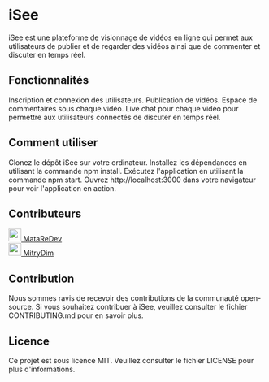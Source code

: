 # iSee
iSee est une plateforme de visionnage de vidéos en ligne qui permet aux utilisateurs de publier et de regarder des vidéos ainsi que de commenter et discuter en temps réel.

## Fonctionnalités
Inscription et connexion des utilisateurs.
Publication de vidéos.
Espace de commentaires sous chaque vidéo.
Live chat pour chaque vidéo pour permettre aux utilisateurs connectés de discuter en temps réel.

## Comment utiliser
Clonez le dépôt iSee sur votre ordinateur.
Installez les dépendances en utilisant la commande npm install.
Exécutez l'application en utilisant la commande npm start.
Ouvrez http://localhost:3000 dans votre navigateur pour voir l'application en action.

## Contributeurs
[<img src="https://github.com/MataReDev.png" width="25"/> MataReDev](https://github.com/MataReDev)
<br>
[<img src="https://github.com/MitryDim.png" width="25"/> MitryDim](https://github.com/MitryDim)

## Contribution
Nous sommes ravis de recevoir des contributions de la communauté open-source. Si vous souhaitez contribuer à iSee, veuillez consulter le fichier CONTRIBUTING.md pour en savoir plus.

## Licence
Ce projet est sous licence MIT. Veuillez consulter le fichier LICENSE pour plus d'informations.
